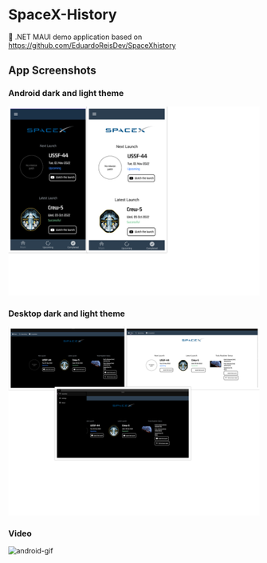 # SpaceX-History
:rocket: .NET MAUI demo application based on https://github.com/EduardoReisDev/SpaceXhistory



 ## App Screenshots 
 ### Android dark and light theme
 ![Group 3](https://github.com/apdraganis/SpaceX-History/blob/main/Resources/Images/android.png)
 
 ### Desktop dark and light theme
 ![Group 3](https://github.com/apdraganis/SpaceX-History/blob/main/Resources/Images/desktop.png)

 ### Video
 <img src="/Resources/Images/gif.gif" alt="android-gif" width="350" height="750" loop=infinite/>
